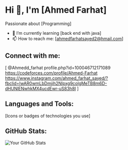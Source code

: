 # Hi 👋, I'm [Ahmed Farhat]
Passionate about [Programming]

- 🌱 I’m currently learning [back end with java]
- 📫 How to reach me: [ahmedfarhatsayed2@hmail.com]

## Connect with me:
[
@Ahmedd_farhat
profile.php?id=100046712171089
https://codeforces.com/profile/Ahmed-Farhat
https://www.instagram.com/ahmed_farhat_sayed/?fbclid=IwAR0wmLbDmjih2Nlpxg9colgMeTB8m6D-dHUNlENwhkMX4ucdEwr-uS83h8I
]

## Languages and Tools:
[Icons or badges of technologies you use]

## GitHub Stats:
![Your GitHub Stats](https://github-readme-stats.vercel.app/api?username=YourUsername&show_icons=true&theme=radical)
